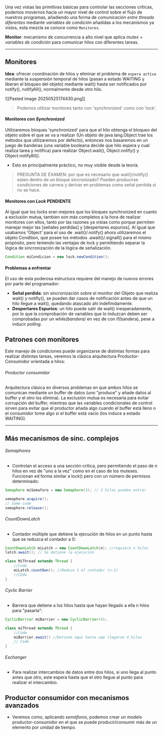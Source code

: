 Una vez vistas las primitivas básicas para controlar las secciones críticas, podemos movernos hacia un mayor nivel de control sobre el flujo de nuestros programas, añadiendo una forma de *comunicación entre threads diferentes* mediante *variables de condición* añadidas a los mecanismos ya vistos, esta mezcla se conoce como `Monitores`.

**Monitor**: mecanismo de concurrencia a alto nivel que aplica *mutex + variables de condición* para comunicar hilos con diferentes tareas. 

---
## Monitores
**Idea**: ofrecer coordinación de hilos y eliminar el problema de `espera activa` mediante la suspensión temporal de hilos (pasan a estado WAITING y liberan el bloqueo del objeto) mediante wait() hasta ser notificados por notify(), notifyAll(), normalmente desde otro hilo.

![[Pasted image 20250525174430.png]]

> Podemos utilizar monitores tanto con 'synchronized' como con 'lock'. 

#### Monitores con *Synchronized*
Utilizaremos bloques 'synchronized' para que el hilo obtenga el bloqueo del objeto sobre el que se va a realizar (Un objeto de java.lang.Object trae los métodos que utilizaremos por defecto), entonces nos basaremos en un juego de banderas (una variable booleana decide que hilo espera y cual realiza tarea y notifica) para realizar  Object.wait(), Object.notify() y Object.notifyAll().

- Esto es principalmente práctico, no muy visible desde la teoría.

> PREGUNTA DE EXAMEN:  por que es necesario que wait()/notify()  esten dentro de un bloque sincronizado?      Pueden producirse condiciones de carrera y derivar en problemas como señal perdida si no se hace.

#### Monitores con *Lock* PENDIENTE
Al igual que los locks eran mejores que los bloques synchronized en cuanto a exclusión mutua, tambien son más completos a la hora de realizar monitores con ellos, tanto por las razones ya vistas como porque permiten manejar mejor las [señales perdidas] y [despertares espurios].
Al igual que usabamos 'Object' para el uso de .wait()/.notify() ahora utilizaremos el objeto Condition, que posee los métodos .await()/.signall() para el mismo propósito, pero teniendo las ventajas de lock y permitiendo separar la lógica de sincronización de la lógica de señalización.

``` Java
Condition miCondicion = new lock.newCondition();
```


#### Problemas a enfrentar
El uso de esta poderosa estructura requiere del manejo de nuevos errores por parte del programador:

- **Señal perdida**: sin sincronización sobre el monitor del Objeto que realiza wait() y notifiy(), se pueden dar casos de notificación antes de que un hilo llegue a wait(), quedando atascado ahí indefinidamente.
- **Despertares Espurios**: un hilo puede salir de wait() inesperadamente, por lo que la comprobación de variables que lo induzcan deben ser comprobadas por un *while(bandera)* en vez de con if(bandera), pese a inducir *polling*.


## Patrones con monitores
Este manejo de condiciones puede organizarse de distintas formas para realizar distintas tareas, veremos la clásica arquitectura Productor-Consumidor orientada a hilos:

###### Productor consumidor
Arquitectura clásica en diversos problemas en que ambos hilos se comunican mediante un buffer de datos (uno "produce" y añade datos al buffer y el otro los elimina). La exclusión mutua es necesaria para evitar corrupción del buffer, mientras que las variables condicionales de control sirven para evitar que el productor añada algo cuando el buffer está lleno o el consumidor tome algo si el buffer está vacío (los induce a estado WAITING).

--- 

## Más mecanismos de sinc. complejos

###### Semaphores
- Controlan el acceso a una sección crítica, pero permitiendo el paso de n hilos en vez de "uno a la vez" como en el caso de los mutexes. Funcionan ed forma similar a lock() pero con un número de permisos determinado:

``` Java
Semaphore miSemaforo = new Semaphore(3); // 3 hilos pueden entrar

semaphore.acquire();
// Some code
semaphore.release();


```

###### CountDownLatch
- Contador múltiple que detiene la ejecución de hilos en un punto hasta que se reduzca el contador a 0:

```Java
CountDownLatch miLatch = new CountDownLatch(n); //requiere n hilos
latch.await(); // Se detiene la ejecución

class MiThread extends Thread {
	//Code
	miLatch.countDwn(); //Reduce 1 el contador (n-1)
	//COde
}
```

###### Cyclic Barrier
- Barrera que detiene a los hilos hasta que hayan llegado a ella n hilos para "pasarla":

``` Java
CyclicBarrier miBarrier = new CyclicBarrier(4);

class miThread extends Thread {
	//Code
	miBarrier.await() //Detiene aqui hasta uqe llegaran 4 hilos
	// Code
}
```

###### Exchanger
- Para realizar intercambios de datos entre dos hilos, si uno llega al punto antes que otro, este espera hasta que el otro llegue al punto para realizar el intercambio.

## Productor consumidor con mecanismos avanzados
- Veremos como, aplicando *semáforos*, podemos crear un modelo productor-consumidor en el que se puede producir/consumir más de un elemento por unidad de tiempo.